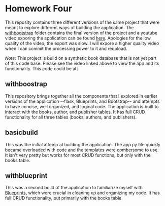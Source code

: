 # Homework Four
This reposity contains three different versions of the same project that were meant to explore different ways of building the application. The [withbootstrap](https://github.com/micahluedtke/engineering_computation_data_science/tree/master/HomeworkFour/withbootstrap) folder contains the final version of the project and a youtube video exporing the application can be found [here](https://youtu.be/uYVSPINseiI). Apologies for the low quality of the video, the export was slow. I will expore a higher quality video when I can commit the processing power to it and reupload. 

*Note:* This project is build on a synthetic book database that is not yet part of this code base. Please see the video linked above to view the app and its functionality. This code could be att

## withboostrap
This repository brings together all the components that I explored in earlier versions of the application --flask, Blueprints, and Bootstrap-- and attempts to have concise, well organized, and logical code. The application is built to interact with the books, author, and publisher tables. It has full CRUD functionality for all three tables (books, authors, and publishers).

## basicbuild
This was the initial attemp at building the application. The app.py file quickly became overloaded with code and the templates were combersome to use. It isn't very pretty but works for most CRUD functions, but only with the books table.

## withblueprint
This was a second build of the application to familiarize myself with [Blueprints](https://flask.palletsprojects.com/en/1.1.x/tutorial/views/), which were crucial in cleaning up and organizing my code. It has full CRUD functionality, but primarily with the books table.
